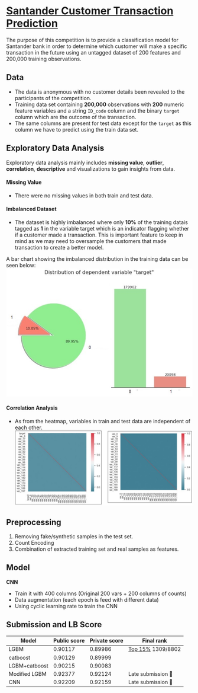 # [Santander Customer Transaction Prediction](https://www.kaggle.com/c/santander-customer-transaction-prediction)

The purpose of this competition is to provide a classification model for Santander bank in order to determine which customer will make a specific transaction in the future using an untagged dataset of 200 features and 200,000 training observations.


## **Data**
- The data is anonymous with no customer details been revealed to the participants of the competition.
- Training data set containing **200,000** observations with **200** numeric feature variables and a string `ID_code` column and the binary `target` column which are the outcome of the transaction.   
- The same columns are present for test data except for the `target` as this column we have to predict using the train data set.

## **Exploratory Data Analysis**
Exploratory data analysis mainly includes **missing value**, **outlier**, **correlation**, **descriptive** and visualizations to gain insights from data.

#### Missing Value
- There were no missing values in both train and test data.

#### Imbalanced Dataset
- The dataset is highly imbalanced where only **10%** of the training datais tagged as **1** in the variable target which is an indicator flagging whether if a customer made a transaction. This is important feature to keep in mind as we may need to oversample the customers that made transaction to create a better model.

A bar chart showing the imbalanced distribution in the training data can be seen below:
![Target Distribution](https://github.com/shejz/Santander-Customer-Transaction-Prediction/blob/master/graphs/target_distribution.jpg)

#### Correlation Analysis
- As from the heatmap, variables in train and test data are independent of each other.
![Correlations](https://github.com/shejz/Santander-Customer-Transaction-Prediction/blob/master/graphs/correlations.jpg)
 
## **Preprocessing**
1. Removing fake/synthetic samples in the test set.
2. Count Encoding
3. Combination of extracted training set and real samples as features.

## **Model**

**CNN**
- Train it with 400 columns (Original 200 vars + 200 columns of counts)
- Data augmentation (each epoch is feed with different data) 
- Using cyclic learning rate to train the CNN

## **Submission and LB Score**

|Model|Public score|Private score|Final rank| 
|------|-------|-------|-------------|
|LGBM |0.90117|0.89986| [Top 15%](https://www.kaggle.com/shielaj/competitions)  1309/8802|
|catboost| 0.90129|0.89999| |
|LGBM+catboost|0.90215|0.90083| |
|Modified LGBM |0.92377|0.92124|Late submission 🥈 |
|CNN |0.92209|0.92159| Late submission 🥈|



